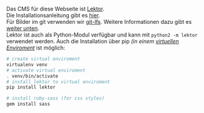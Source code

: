 Das CMS für diese Webseite ist [Lektor](https://www.getlektor.com/).<br/>
Die Installationsanleitung gibt es [hier](https://www.getlektor.com/downloads/).<br/>
Für Bilder im git verwenden wir [git-lfs](https://git-lfs.github.com/). Weitere Informationen dazu gibt es [weiter unten](https://github.com/ToolboxBodensee/toolbox-webseite/wiki/Grundlagen%3A-git-LFS).<br/>
Lektor ist auch als Python-Modul verfügbar und kann mit ``python2 -m lektor`` verwendet werden.
Auch die Installation über pip *(in einem [virtuellen Enviroment](https://docs.python.org/3/tutorial/venv.html)* ist möglich:

```bash
# create virtual enviroment
virtualenv venv
# activate virtual enviroment
. venv/bin/activate
# install lektor to virtual enviroment
pip install lektor

# install ruby-sass (for css styles)
gem install sass
```